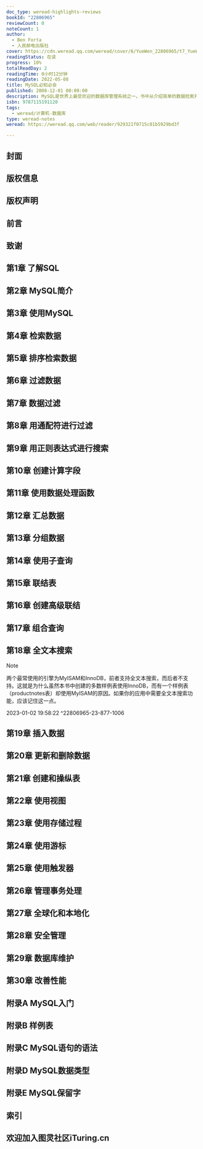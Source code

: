 ```yaml
---
doc_type: weread-highlights-reviews
bookId: "22806965"
reviewCount: 0
noteCount: 1
author:
  - Ben Forta
  - 人民邮电出版社
cover: https://cdn.weread.qq.com/weread/cover/6/YueWen_22806965/t7_YueWen_22806965.jpg
readingStatus: 在读
progress: 10%
totalReadDay: 2
readingTime: 0小时12分钟
readingDate: 2022-05-08
title: MySQL必知必会
published: 2008-12-01 00:00:00
description: MySQL是世界上最受欢迎的数据库管理系统之一。书中从介绍简单的数据检索开始，逐步深入一些复杂的内容，包括联结的使用、子查询、正则表达式和基于全文本的搜索、存储过程、游标、触发器、表约束，等等。通过重点突出的章节，条理清晰、系统而扼要地讲述了读者应该掌握的知识，使他们不经意间立刻功力大增。本书注重实用性，操作性很强，适用于广大软件开发和数据库管理人员学习参考。
isbn: 9787115191120
tags:
  - weread/计算机-数据库
type: weread-notes
weread: https://weread.qq.com/web/reader/929321f0715c01b5929bd3f

---
```



## 封面

## 版权信息

## 版权声明

## 前言

## 致谢

## 第1章 了解SQL

## 第2章 MySQL简介

## 第3章 使用MySQL

## 第4章 检索数据

## 第5章 排序检索数据

## 第6章 过滤数据

## 第7章 数据过滤

## 第8章 用通配符进行过滤

## 第9章 用正则表达式进行搜索

## 第10章 创建计算字段

## 第11章 使用数据处理函数

## 第12章 汇总数据

## 第13章 分组数据

## 第14章 使用子查询

## 第15章 联结表

## 第16章 创建高级联结

## 第17章 组合查询

## 第18章 全文本搜索

> [!NOTE] 
> 两个最常使用的引擎为MyISAM和InnoDB，前者支持全文本搜索，而后者不支持。这就是为什么虽然本书中创建的多数样例表使用InnoDB，而有一个样例表（productnotes表）却使用MyISAM的原因。如果你的应用中需要全文本搜索功能，应该记住这一点。
> 
> 2023-01-02 19:58:22 ^22806965-23-877-1006

## 第19章 插入数据

## 第20章 更新和删除数据

## 第21章 创建和操纵表

## 第22章 使用视图

## 第23章 使用存储过程

## 第24章 使用游标

## 第25章 使用触发器

## 第26章 管理事务处理

## 第27章 全球化和本地化

## 第28章 安全管理

## 第29章 数据库维护

## 第30章 改善性能

## 附录A MySQL入门

## 附录B 样例表

## 附录C MySQL语句的语法

## 附录D MySQL数据类型

## 附录E MySQL保留字

## 索引

## 欢迎加入图灵社区iTuring.cn

